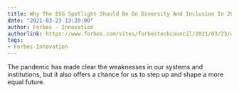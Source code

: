 ```yaml
---
title: Why The ESG Spotlight Should Be On Diversity And Inclusion In 2021
date: "2021-03-23 13:20:00"
author: Forbes - Innovation
authorlink: https://www.forbes.com/sites/forbestechcouncil/2021/03/23/why-the-esg-spotlight-should-be-on-diversity-and-inclusion-in-2021/
tags:
- Forbes-Innovation
---
```

The pandemic has made clear the weaknesses in our systems and institutions, but it also offers a chance for us to step up and shape a more equal future.
